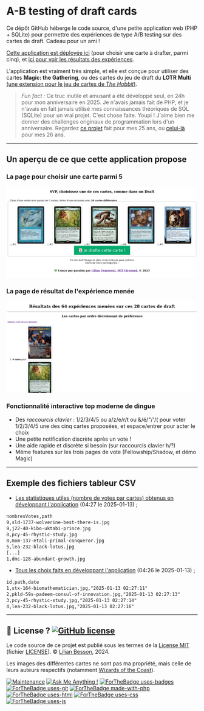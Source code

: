 # A-B testing of draft cards

Ce dépôt GitHub héberge le code source, d'une petite application web (PHP + SQLite) pour permettre des expériences de type A/B testing sur des cartes de draft. Cadeau pour un ami !

[Cette application est déployée ici](https://perso.crans.org/besson/publis/A-B-testing-of-draft-cards/index.php) (pour choisir une carte à drafter, parmi cinq),
et [ici pour voir les résultats des expériences](https://perso.crans.org/besson/publis/A-B-testing-of-draft-cards/resultats.php).

L'application est vraiment très simple, et elle est conçue pour utiliser des cartes **Magic: the Gathering**,
ou des cartes du jeu de draft du **LOTR Multi** [(une extension pour le jeu de cartes de <i>The Hobbit</i>)](http://hobbitdraftgame.free.fr/Download.html).

> *Fun fact :* Ce truc inutile et amusant a été développé seul, en 24h pour mon anniversaire en 2025. Je n'avais jamais fait de PHP, et je n'avais en fait jamais utilisé mes connaissances théoriques de SQL (SQLite) pour un vrai projet. C'est chose faite. Youpi !
> J'aime bien me donner des challenges originaux de programmation lors d'un anniversaire. Regardez [ce projet](https://github.com/Naereen/Chasse-aux-tr-sors-au-Louvre-pour-mes-25-ans) fait pour mes 25 ans, ou [celui-là](https://github.com/Naereen/GMusicBrowser-FullScreen-WebApp) pour mes 26 ans.

----

## Un aperçu de ce que cette application propose

### La page pour choisir une carte parmi 5
![screenshots/screenshots-index.png](screenshots/screenshots-index.png)

### La page de résultat de l'expérience menée
![screenshots/screenshots-resultats.png](screenshots/screenshots-resultats.png)

### Fonctionnalité interactive top moderne de dingue

- Des *raccourcis clavier* : 1/2/3/4/5 ou a/z/e/r/t ou &/é/"/'/( pour voter 1/2/3/4/5 une des cinq cartes proposées, et espace/entrer pour acter le choix
- Une petite notification discrète après un vote !
- Une aide rapide et discrète si besoin (sur raccourcis clavier h/?)
- Même features sur les trois pages de vote (Fellowship/Shadow, et démo Magic)

----

## Exemple des fichiers tableur CSV

- [Les statistiques utiles (nombre de votes par cartes) obtenus en développant l'application](csv/statsOnVotes_2025-01-13_03_27.csv) (04:27 le 2025-01-13) ;

```csv
nombresVotes,path
9,sld-1737-wolverine-best-there-is.jpg
9,j22-40-kibo-uktabi-prince.jpg
8,pcy-45-rhystic-study.jpg
8,mom-137-etali-primal-conqueror.jpg
5,lea-232-black-lotus.jpg
[...]
1,dmc-128-abundant-growth.jpg

```

- [Tous les choix faits en développant l'application](csv/statsFullExperiments_2025-01-13_03_26.csv) (04:26 le 2025-01-13) ;

```csv
id,path,date
1,stx-164-biomathematician.jpg,"2025-01-13 02:27:11"
2,pkld-59s-padeem-consul-of-innovation.jpg,"2025-01-13 02:27:13"
3,pcy-45-rhystic-study.jpg,"2025-01-13 02:27:14"
4,lea-232-black-lotus.jpg,"2025-01-13 02:27:16"
```

----

## :scroll: License ? [![GitHub license](https://img.shields.io/github/license/Naereen/A-B-testing-of-draft-cards)](https://github.com/Naereen/A-B-testing-of-draft-cards/blob/master/LICENSE)
Le code source de ce projet est publié sous les termes de la [License MIT](https://lbesson.mit-license.org/) (fichier [LICENSE](LICENSE)).
© [Lilian Besson](https://GitHub.com/Naereen), 2024.

Les images des différentes cartes ne sont pas ma propriété, mais celle de leurs auteurs respectifs (notamment [Wizards of the Coast](https://magic.wizards.com/)).

[![Maintenance](https://img.shields.io/badge/Maintained%3F-yes-green.svg)](https://GitHub.com/Naereen/A-B-testing-of-draft-cards/graphs/commit-activity)
[![Ask Me Anything !](https://img.shields.io/badge/Ask%20me-anything-1abc9c.svg)](https://GitHub.com/Naereen/ama)
[![ForTheBadge uses-badges](http://ForTheBadge.com/images/badges/uses-badges.svg)](http://ForTheBadge.com)
[![ForTheBadge uses-git](http://ForTheBadge.com/images/badges/uses-git.svg)](https://GitHub.com/)
[![ForTheBadge made-with-php](http://ForTheBadge.com/images/badges/made-with-php.svg)](http://ForTheBadge.com)
[![ForTheBadge uses-html](http://ForTheBadge.com/images/badges/uses-html.svg)](http://ForTheBadge.com)
[![ForTheBadge uses-css](http://ForTheBadge.com/images/badges/uses-css.svg)](http://ForTheBadge.com)
[![ForTheBadge uses-js](http://ForTheBadge.com/images/badges/uses-js.svg)](http://ForTheBadge.com)
